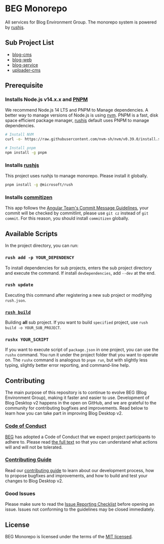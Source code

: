 # BEG Monorepo

All services for Blog Environment Group. The monorepo system is powered by [rushjs](https://rushjs.io/).

## Sub Project List

- [blog-cms](./packages/blog-cms)
- [blog-web](./packages/blog-web)
- [blog-service](./packages/blog-service)
- [uploader-cms](./packages/uploader-cms)

## Prerequisite

### Installs Node.js v14.x.x and [PNPM](https://pnpm.io)

We recommend Node.js 14 LTS and PNPM to Manage dependencies. A better way to manage versions of Node.js is using [nvm](https://github.com/nvm-sh/nvm). PNPM is a fast, disk space efficient package manager, [rushjs](https://rushjs.io/) default uses PNPM to manage dependencies.

```bash
# Install NVM
curl -o- https://raw.githubusercontent.com/nvm-sh/nvm/v0.39.0/install.sh | bash

# Install pnpm
npm install -g pnpm
```

### Installs [rushjs](https://rushjs.io/)

This project uses rushjs to manage monorepo. Please install it globally.

```bash
pnpm install -g @microsoft/rush
```

### Installs [commitizen](https://github.com/commitizen/cz-cli)

This app follows the [Angular Team's Commit Message Guidelines](https://github.com/angular/angular/blob/master/CONTRIBUTING.md#commit), your commit will be checked by commitlint, please use `git cz` instead of `git commit`. For this reason, you should install `commitizen` globally.

## Available Scripts

In the project directory, you can run:

### `rush add -p YOUR_DEPENDENCY`

To install dependencies for sub projects, enters the sub project directory and execute the command. If install `devDependencies`, add `--dev` at the end.

### `rush update`

Executing this command after registering a new sub project or modifying `rush.json`.

### [`rush build`](https://rushjs.io/pages/commands/rush_build/)

Building **all** sub project. If you want to build `specified` project, use `rush build -o YOUR_SUB_PROJECT`.

### `rushx YOUR_SCRIPT`

If you want to execute script of `package.json` in one project, you can use the `rushx` command. You run it under the project folder that you want to operate on. The `rushx` command is analogous to `pnpm run`, but with slightly less typing, slightly better error reporting, and command-line help.

## Contributing

The main purpose of this repository is to continue to evolve BEG (Blog Environment Group), making it faster and easier to use. Development of Blog Desktop v2 happens in the open on GitHub, and we are grateful to the community for contributing bugfixes and improvements. Read below to learn how you can take part in improving Blog Desktop v2.

### [Code of Conduct](./CODE_OF_CONDUCT.md)

[BEG](https://github.com/Yancey-Blog) has adopted a Code of Conduct that we expect project participants to adhere to. Please read [the full text](./CODE_OF_CONDUCT.md) so that you can understand what actions will and will not be tolerated.

### [Contributing Guide](./CONTRIBUTING.md)

Read our [contributing guide](./CONTRIBUTING.md) to learn about our development process, how to propose bugfixes and improvements, and how to build and test your changes to Blog Desktop v2.

### Good Issues

Please make sure to read the [Issue Reporting Checklist](./.github/ISSUE_TEMPLATE/bug_report.md) before opening an issue. Issues not conforming to the guidelines may be closed immediately.

## License

BEG Monorepo is licensed under the terms of the [MIT licensed](https://opensource.org/licenses/MIT).
